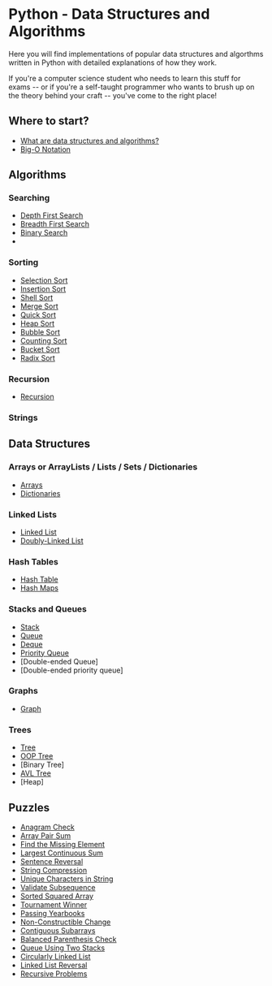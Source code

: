 # Python - Data Structures and Algorithms

Here you will find implementations of popular data structures and algorthms written in Python with detailed explanations of how they work.

If you're a computer science student who needs to learn this stuff for exams -- or if you're a self-taught programmer who wants to brush up on the theory behind your craft -- you've come to the right place!

## Where to start?
- [What are data structures and algorithms?](What%20are%20Data%20Structures.md)
- [Big-O Notation](Big-O%20Notation.md)

## Algorithms

### Searching
- [Depth First Search]()
- [Breadth First Search]()
- [Binary Search]()
- 
### Sorting
- [Selection Sort](Selection%20Sort)
- [Insertion Sort](Insertion%20Sort)
- [Shell Sort](Shell%20Sort)
- [Merge Sort](MErge%20Sort)
- [Quick Sort](Quick%20Sort)
- [Heap Sort](Heap%20Sort)
- [Bubble Sort](Bubble%20Sort)
- [Counting Sort]()
- [Bucket Sort]()
- [Radix Sort]()

### Recursion
- [Recursion](Recursion)

### Strings

## Data Structures

### Arrays or ArrayLists / Lists / Sets / Dictionaries
- [Arrays](Array)
- [Dictionaries](Dictionary)

### Linked Lists
- [Linked List](Linked%20List) 
- [Doubly-Linked List](Doubly-Linked%20List)

### Hash Tables
- [Hash Table](Hash%20Table)
- [Hash Maps]()

### Stacks and Queues
- [Stack](Stack)
- [Queue](Queue)
- [Deque](Deque)
- [Priority Queue]()
- [Double-ended Queue]
- [Double-ended priority queue]

### Graphs
- [Graph](Graphs)

### Trees
- [Tree](Tree)
- [OOP Tree](OOP%20Tree)
- [Binary Tree]
- [AVL Tree]()
- [Heap]

## Puzzles
- [Anagram Check](_Anagram%20Check)
- [Array Pair Sum](_Array%20Pair%20_Sum)
- [Find the Missing Element](_Find%20the%20Missing%20Element)
- [Largest Continuous Sum](_Largest%20Continuous%20Sum)
- [Sentence Reversal](_Sentence%20Reversal)
- [String Compression](_String%20Compression)
- [Unique Characters in String](_Unique%20Characters%20in%20String)
- [Validate Subsequence](_Validate%20Subsequence)
- [Sorted Squared Array](_Sorted%20Squared%20Array)
- [Tournament Winner](_Tournament%20Winner)
- [Passing Yearbooks](Passing%20Yearbooks)
- [Non-Constructible Change](_Non-Constructible%20Change)
- [Contiguous Subarrays](_Contiguous%20Subarrays)
- [Balanced Parenthesis Check](_Balanced%20Parenthesis%20Check)
- [Queue Using Two Stacks](_Queue%20Using%20Two%20Stacks)
- [Circularly Linked List](Circularly%20Linked%20List)
- [Linked List Reversal](Linked%20List%20Reversal)
- [Recursive Problems](Recursion)